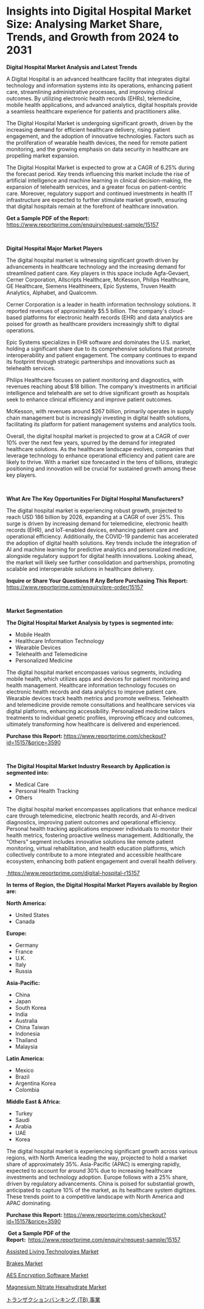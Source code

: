 <p><h1>Insights into Digital Hospital Market Size: Analysing Market Share, Trends, and Growth from 2024 to 2031</h1></p><p><strong>Digital Hospital Market Analysis and Latest Trends</strong></p>
<p><p>A Digital Hospital is an advanced healthcare facility that integrates digital technology and information systems into its operations, enhancing patient care, streamlining administrative processes, and improving clinical outcomes. By utilizing electronic health records (EHRs), telemedicine, mobile health applications, and advanced analytics, digital hospitals provide a seamless healthcare experience for patients and practitioners alike. </p><p>The Digital Hospital Market is undergoing significant growth, driven by the increasing demand for efficient healthcare delivery, rising patient engagement, and the adoption of innovative technologies. Factors such as the proliferation of wearable health devices, the need for remote patient monitoring, and the growing emphasis on data security in healthcare are propelling market expansion. </p><p>The Digital Hospital Market is expected to grow at a CAGR of 6.25% during the forecast period. Key trends influencing this market include the rise of artificial intelligence and machine learning in clinical decision-making, the expansion of telehealth services, and a greater focus on patient-centric care. Moreover, regulatory support and continued investments in health IT infrastructure are expected to further stimulate market growth, ensuring that digital hospitals remain at the forefront of healthcare innovation.</p></p>
<p><strong>Get a Sample PDF of the Report:&nbsp;</strong> <a href="https://www.reportprime.com/enquiry/request-sample/15157">https://www.reportprime.com/enquiry/request-sample/15157</a></p>
<p>&nbsp;</p>
<p><strong>Digital Hospital Major Market Players</strong></p>
<p><p>The digital hospital market is witnessing significant growth driven by advancements in healthcare technology and the increasing demand for streamlined patient care. Key players in this space include Agfa-Gevaert, Cerner Corporation, Allscripts Healthcare, McKesson, Philips Healthcare, GE Healthcare, Siemens Healthineers, Epic Systems, Truven Health Analytics, Alphabet, and Qualcomm.</p><p>Cerner Corporation is a leader in health information technology solutions. It reported revenues of approximately $5.5 billion. The company's cloud-based platforms for electronic health records (EHR) and data analytics are poised for growth as healthcare providers increasingly shift to digital operations.</p><p>Epic Systems specializes in EHR software and dominates the U.S. market, holding a significant share due to its comprehensive solutions that promote interoperability and patient engagement. The company continues to expand its footprint through strategic partnerships and innovations such as telehealth services.</p><p>Philips Healthcare focuses on patient monitoring and diagnostics, with revenues reaching about $18 billion. The company's investments in artificial intelligence and telehealth are set to drive significant growth as hospitals seek to enhance clinical efficiency and improve patient outcomes.</p><p>McKesson, with revenues around $267 billion, primarily operates in supply chain management but is increasingly investing in digital health solutions, facilitating its platform for patient management systems and analytics tools.</p><p>Overall, the digital hospital market is projected to grow at a CAGR of over 10% over the next few years, spurred by the demand for integrated healthcare solutions. As the healthcare landscape evolves, companies that leverage technology to enhance operational efficiency and patient care are likely to thrive. With a market size forecasted in the tens of billions, strategic positioning and innovation will be crucial for sustained growth among these key players.</p></p>
<p>&nbsp;</p>
<p><strong>What Are The Key Opportunities For Digital Hospital Manufacturers?</strong></p>
<p><p>The digital hospital market is experiencing robust growth, projected to reach USD 186 billion by 2026, expanding at a CAGR of over 25%. This surge is driven by increasing demand for telemedicine, electronic health records (EHR), and IoT-enabled devices, enhancing patient care and operational efficiency. Additionally, the COVID-19 pandemic has accelerated the adoption of digital health solutions. Key trends include the integration of AI and machine learning for predictive analytics and personalized medicine, alongside regulatory support for digital health innovations. Looking ahead, the market will likely see further consolidation and partnerships, promoting scalable and interoperable solutions in healthcare delivery.</p></p>
<p><strong>Inquire or Share Your Questions If Any Before Purchasing This Report:</strong> <a href="https://www.reportprime.com/enquiry/pre-order/15157">https://www.reportprime.com/enquiry/pre-order/15157</a></p>
<p>&nbsp;</p>
<p><strong>Market Segmentation</strong></p>
<p><strong>The Digital Hospital Market Analysis by types is segmented into:</strong></p>
<p><ul><li>Mobile Health</li><li>Healthcare Information Technology</li><li>Wearable Devices</li><li>Telehealth and Telemedicine</li><li>Personalized Medicine</li></ul></p>
<p><p>The digital hospital market encompasses various segments, including mobile health, which utilizes apps and devices for patient monitoring and health management. Healthcare information technology focuses on electronic health records and data analytics to improve patient care. Wearable devices track health metrics and promote wellness. Telehealth and telemedicine provide remote consultations and healthcare services via digital platforms, enhancing accessibility. Personalized medicine tailors treatments to individual genetic profiles, improving efficacy and outcomes, ultimately transforming how healthcare is delivered and experienced.</p></p>
<p><strong>Purchase this Report:&nbsp;</strong><a href="https://www.reportprime.com/checkout?id=15157&price=3590">https://www.reportprime.com/checkout?id=15157&price=3590</a></p>
<p>&nbsp;</p>
<p><strong>The Digital Hospital Market Industry Research by Application is segmented into:</strong></p>
<p><ul><li>Medical Care</li><li>Personal Health Tracking</li><li>Others</li></ul></p>
<p><p>The digital hospital market encompasses applications that enhance medical care through telemedicine, electronic health records, and AI-driven diagnostics, improving patient outcomes and operational efficiency. Personal health tracking applications empower individuals to monitor their health metrics, fostering proactive wellness management. Additionally, the "Others" segment includes innovative solutions like remote patient monitoring, virtual rehabilitation, and health education platforms, which collectively contribute to a more integrated and accessible healthcare ecosystem, enhancing both patient engagement and overall health delivery.</p></p>
<p><a href="https://www.reportprime.com/digital-hospital-r15157">&nbsp;https://www.reportprime.com/digital-hospital-r15157</a></p>
<p><strong>In terms of Region, the Digital Hospital Market Players available by Region are:</strong></p>
<p>
    <p> <strong> North America: </strong>
        <ul>
            <li>United States</li>
            <li>Canada</li>
        </ul>
        </p> 
    <p> <strong> Europe: </strong>
        <ul>
            <li>Germany</li>
            <li>France</li>
            <li>U.K.</li>
            <li>Italy</li>
            <li>Russia</li>
        </ul>
        </p> 
    <p> <strong> Asia-Pacific: </strong>
        <ul>
            <li>China</li>
            <li>Japan</li>
            <li>South Korea</li>
            <li>India</li>
            <li>Australia</li>
            <li>China Taiwan</li>
            <li>Indonesia</li>
            <li>Thailand</li>
            <li>Malaysia</li>
        </ul>
        </p> 
    <p> <strong> Latin America: </strong>
        <ul>
            <li>Mexico</li>
            <li>Brazil</li>
            <li>Argentina Korea</li>
            <li>Colombia</li>
        </ul>
        </p> 
    <p> <strong> Middle East & Africa: </strong>
        <ul>
            <li>Turkey</li>
            <li>Saudi</li>
            <li>Arabia</li>
            <li>UAE</li>
            <li>Korea</li>
        </ul>
    </p>
    </p>
<p><p>The digital hospital market is experiencing significant growth across various regions, with North America leading the way, projected to hold a market share of approximately 35%. Asia-Pacific (APAC) is emerging rapidly, expected to account for around 30% due to increasing healthcare investments and technology adoption. Europe follows with a 25% share, driven by regulatory advancements. China is poised for substantial growth, anticipated to capture 10% of the market, as its healthcare system digitizes. These trends point to a competitive landscape with North America and APAC dominating.</p></p>
<p><strong>Purchase this Report: </strong><a href="https://www.reportprime.com/checkout?id=15157&price=3590">https://www.reportprime.com/checkout?id=15157&price=3590</a></p>
<p>&nbsp;<strong>Get a Sample PDF of the Report:&nbsp;&nbsp;</strong><a href="https://www.reportprime.com/enquiry/request-sample/15157">https://www.reportprime.com/enquiry/request-sample/15157</a></p>
<p><strong></strong></p>
<p><p><a href="https://www.linkedin.com/pulse/global-perspectives-assisted-living-technologies-market-trends-dwokf?trackingId=VJmod2NaQN2F0sEcNaIg1Q%3D%3D">Assisted Living Technologies Market</a></p><p><a href="https://issuu.com/reportprime-2/docs/brakes-market-size-2030.pptx_8b6d112c5b8cb1">Brakes Market</a></p><p><a href="https://github.com/FlorianWolf90/Market-Research-Report-List-1/blob/main/aes-encryption-software-market.md">AES Encryption Software Market</a></p><p><a href="https://medium.com/@carol.alsopr44536/the-magnesium-nitrate-hexahydrate-market-has-witnessed-significant-growth-in-recent-years-and-81683e29387c">Magnesium Nitrate Hexahydrate Market</a></p><p><a href="https://medium.com/@johnson154chris/transactional-banking-tb-business-market-%E3%81%AF-%E3%82%B3%E3%82%B9%E3%83%88%E7%AE%A1%E7%90%86%E3%81%A8%E5%8A%B9%E7%8E%87%E5%90%91%E4%B8%8A%E3%82%92%E5%84%AA%E5%85%88%E3%81%97%E3%81%BE%E3%81%99-%E3%81%95%E3%82%89%E3%81%AB-%E5%A0%B1%E5%91%8A%E6%9B%B8%E3%81%AF%E5%B8%82%E5%A0%B4%E3%81%AE%E9%9C%80%E8%A6%81%E9%9D%A2%E3%81%A8%E4%BE%9B%E7%B5%A6%E9%9D%A2%E3%81%AE%E4%B8%A1%E6%96%B9%E3%82%92%E3%82%AB%E3%83%90%E3%83%BC%E3%81%97%E3%81%A6%E3%81%84%E3%81%BE%E3%81%99-86488f494a2f">トランザクションバンキング (TB) 事業</a></p></p>